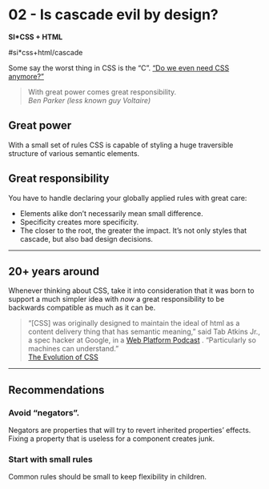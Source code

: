 # 02 - Is cascade evil by design?
**SI*CSS + HTML**

#si*css+html/cascade

Some say the worst thing in CSS is the “C”. [“Do we even need CSS anymore?”](https://css-tricks.com/the-debate-around-do-we-even-need-css-anymore/)

> With great power comes great responsibility.  
*Ben Parker (less known guy Voltaire)*

## Great power
With a small set of rules CSS is capable of styling a huge traversible structure of various semantic elements.

## Great responsibility
You have to handle declaring your globally applied rules with great care:
* Elements alike don’t necessarily mean small difference.
* Specificity creates more specificity.
* The closer to the root, the greater the impact. It’s not only styles that cascade, but also bad design decisions.

- - - -

##  20+ years around
Whenever thinking about CSS, take it into consideration that it was born to support a much simpler idea with *now* a great responsibility to be backwards compatible as much as it can be.

> “[CSS] was originally designed to maintain the ideal of html as a content delivery thing that has semantic meaning,” said Tab Atkins Jr., a spec hacker at Google, in a  [Web Platform Podcast](http://thewebplatform.libsyn.com/50-the-evolution-of-css) . “Particularly so machines can understand.”  
[The Evolution of CSS](https://blogs.adobe.com/creativecloud/the-evolution-of-css/)

- - - -

## Recommendations
### Avoid “negators”.
Negators are properties that will try to revert inherited properties’ effects. Fixing a property that is useless for a component creates junk.

### Start with small rules
Common rules should be small to keep flexibility in children.